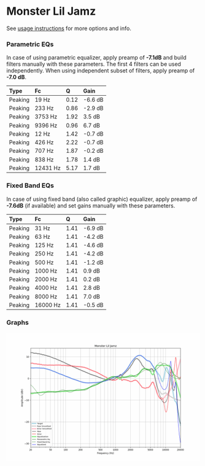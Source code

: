 # Monster Lil Jamz
See [usage instructions](https://github.com/jaakkopasanen/AutoEq#usage) for more options and info.

### Parametric EQs
In case of using parametric equalizer, apply preamp of **-7.1dB** and build filters manually
with these parameters. The first 4 filters can be used independently.
When using independent subset of filters, apply preamp of **-7.0 dB**.

| Type    | Fc       |    Q | Gain    |
|:--------|:---------|:-----|:--------|
| Peaking | 19 Hz    | 0.12 | -6.6 dB |
| Peaking | 233 Hz   | 0.86 | -2.9 dB |
| Peaking | 3753 Hz  | 1.92 | 3.5 dB  |
| Peaking | 9396 Hz  | 0.96 | 6.7 dB  |
| Peaking | 12 Hz    | 1.42 | -0.7 dB |
| Peaking | 426 Hz   | 2.22 | -0.7 dB |
| Peaking | 707 Hz   | 1.87 | -0.2 dB |
| Peaking | 838 Hz   | 1.78 | 1.4 dB  |
| Peaking | 12431 Hz | 5.17 | 1.7 dB  |

### Fixed Band EQs
In case of using fixed band (also called graphic) equalizer, apply preamp of **-7.6dB**
(if available) and set gains manually with these parameters.

| Type    | Fc       |    Q | Gain    |
|:--------|:---------|:-----|:--------|
| Peaking | 31 Hz    | 1.41 | -6.9 dB |
| Peaking | 63 Hz    | 1.41 | -4.2 dB |
| Peaking | 125 Hz   | 1.41 | -4.6 dB |
| Peaking | 250 Hz   | 1.41 | -4.2 dB |
| Peaking | 500 Hz   | 1.41 | -1.2 dB |
| Peaking | 1000 Hz  | 1.41 | 0.9 dB  |
| Peaking | 2000 Hz  | 1.41 | 0.2 dB  |
| Peaking | 4000 Hz  | 1.41 | 2.8 dB  |
| Peaking | 8000 Hz  | 1.41 | 7.0 dB  |
| Peaking | 16000 Hz | 1.41 | -0.5 dB |

### Graphs
![](./Monster%20Lil%20Jamz.png)